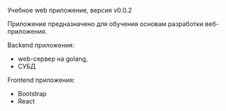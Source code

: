 Учебное web приложение, версия v0.0.2

Приложение предназначено для обучения основам разработки веб-приложения. 

Backend приложения:
- web-сервер на golang,
- СУБД

Frontend приложения:
- Bootstrap
- React
